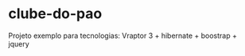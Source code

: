 clube-do-pao
============
Projeto exemplo para tecnologias: Vraptor 3 + hibernate + boostrap + jquery

